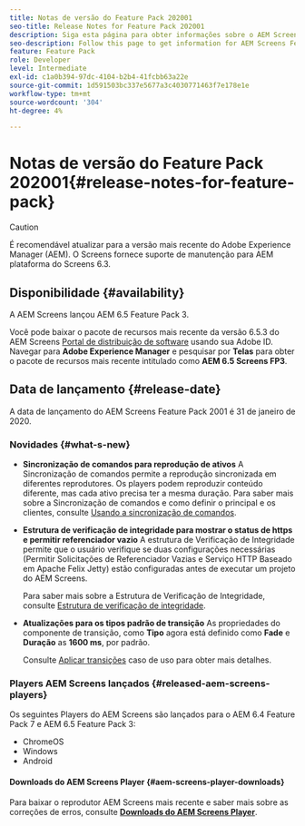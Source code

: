 ```yaml
---
title: Notas de versão do Feature Pack 202001
seo-title: Release Notes for Feature Pack 202001
description: Siga esta página para obter informações sobre o AEM Screens Feature Pack 2001 lançado em 31 de janeiro de 2020.
seo-description: Follow this page to get information for AEM Screens Feature Pack 202001 released on January 31, 2020.
feature: Feature Pack
role: Developer
level: Intermediate
exl-id: c1a0b394-97dc-4104-b2b4-41fcbb63a22e
source-git-commit: 1d591503bc337e5677a3c4030771463f7e178e1e
workflow-type: tm+mt
source-wordcount: '304'
ht-degree: 4%

---
```


# Notas de versão do Feature Pack 202001{#release-notes-for-feature-pack}

>[!CAUTION]
>
>É recomendável atualizar para a versão mais recente do Adobe Experience Manager (AEM). O Screens fornece suporte de manutenção para AEM plataforma do Screens 6.3.

## Disponibilidade {#availability}

A AEM Screens lançou AEM 6.5 Feature Pack 3.

Você pode baixar o pacote de recursos mais recente da versão 6.5.3 do AEM Screens [Portal de distribuição de software](https://experience.adobe.com/#/downloads/content/software-distribution/br/aem.html) usando sua Adobe ID. Navegar para **Adobe Experience Manager** e pesquisar por **Telas** para obter o pacote de recursos mais recente intitulado como **AEM 6.5 Screens FP3**.

## Data de lançamento {#release-date}

A data de lançamento do AEM Screens Feature Pack 2001 é 31 de janeiro de 2020.

### Novidades {#what-s-new}

* **Sincronização de comandos para reprodução de ativos**
A Sincronização de comandos permite a reprodução sincronizada em diferentes reprodutores. Os players podem reproduzir conteúdo diferente, mas cada ativo precisa ter a mesma duração.
Para saber mais sobre a Sincronização de comandos e como definir o principal e os clientes, consulte [Usando a sincronização de comandos](using-command-sync.md).

* **Estrutura de verificação de integridade para mostrar o status de https e permitir referenciador vazio**
A estrutura de Verificação de Integridade permite que o usuário verifique se duas configurações necessárias (Permitir Solicitações de Referenciador Vazias e Serviço HTTP Baseado em Apache Felix Jetty) estão configuradas antes de executar um projeto do AEM Screens.

   Para saber mais sobre a Estrutura de Verificação de Integridade, consulte [Estrutura de verificação de integridade](/help/user-guide/configuring-screens-introduction.md#health-check-framework).

* **Atualizações para os tipos padrão de transição**
As propriedades do componente de transição, como 
**Tipo** agora está definido como **Fade** e **Duração** as **1600 ms**, por padrão.

   Consulte [Aplicar transições](/help/user-guide/applying-transitions.md) caso de uso para obter mais detalhes.


### Players AEM Screens lançados {#released-aem-screens-players}

Os seguintes Players do AEM Screens são lançados para o AEM 6.4 Feature Pack 7 e AEM 6.5 Feature Pack 3:

* ChromeOS
* Windows
* Android

#### Downloads do AEM Screens Player  {#aem-screens-player-downloads}

Para baixar o reprodutor AEM Screens mais recente e saber mais sobre as correções de erros, consulte [**Downloads do AEM Screens Player**](https://download.macromedia.com/screens/).
